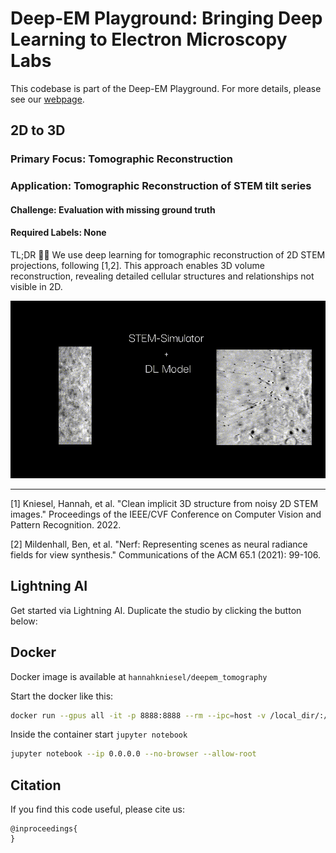 # Deep-EM Playground: Bringing Deep Learning to Electron Microscopy Labs

This codebase is part of the Deep-EM Playground. For more details, please see our [webpage](https://viscom-ulm.github.io/DeepEM/).


## 2D to 3D  

### Primary Focus: Tomographic Reconstruction   
### Application: Tomographic Reconstruction of STEM tilt series

#### Challenge: Evaluation with missing ground truth    
#### Required Labels: None

TL;DR 🧬✨ We use deep learning for tomographic reconstruction of 2D STEM projections, following [1,2]. This approach enables 3D volume reconstruction, revealing detailed cellular structures and relationships not visible in 2D.

![Teaser](./images/Teaser.gif)

---

[1] Kniesel, Hannah, et al. "Clean implicit 3D structure from noisy 2D STEM images." Proceedings of the IEEE/CVF Conference on Computer Vision and Pattern Recognition. 2022.

[2] Mildenhall, Ben, et al. "Nerf: Representing scenes as neural radiance fields for view synthesis." Communications of the ACM 65.1 (2021): 99-106.


## Lightning AI 
Get started via Lightning AI. Duplicate the studio by clicking the button below: 


## Docker 
Docker image is available at `hannahkniesel/deepem_tomography`

Start the docker like this: 
```bash
docker run --gpus all -it -p 8888:8888 --rm --ipc=host -v /local_dir/:/workspace/ --name <container-name> hannahkniesel/deepem_tomography bash
```
Inside the container start `jupyter notebook`
```bash
jupyter notebook --ip 0.0.0.0 --no-browser --allow-root
``` 

## Citation

If you find this code useful, please cite us: 

    @inproceedings{
    }
